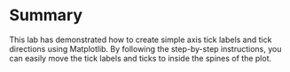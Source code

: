 # Summary

This lab has demonstrated how to create simple axis tick labels and tick directions using Matplotlib. By following the step-by-step instructions, you can easily move the tick labels and ticks to inside the spines of the plot.
